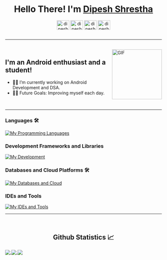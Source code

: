
<h1 align="center">Hello There! I'm <a href='https://dipesh_shrestha.github.io/' target="_blank">Dipesh Shrestha</a> </h1>

<p align='center'>
<a href="https://www.linkedin.com/in/dipesh-shrestha-087197253/" target="blank"><img align="center" src="https://raw.githubusercontent.com/rahuldkjain/github-profile-readme-generator/master/src/images/icons/Social/linked-in-alt.svg" alt="dipesh_shrestha" height="30" width="40" /></a>
<a href="https://github.com/DipeshShrestha123" target="blank"><img align="center" src="https://raw.githubusercontent.com/rahuldkjain/github-profile-readme-generator/master/src/images/icons/Social/github.svg" alt="dipesh_shrestha" height="30" width="40" /></a>
<a href="https://leetcode.com/dipeshshrestha876/" target="blank"><img align="center" src="https://raw.githubusercontent.com/rahuldkjain/github-profile-readme-generator/master/src/images/icons/Social/leet-code.svg" alt="dipesh_shrestha" height="30" width="40" /></a>
<a href="https://twitter.com/SinixterO"><img align="center" src="https://raw.githubusercontent.com/rahuldkjain/github-profile-readme-generator/master/src/images/icons/Social/twitter.svg" alt="dipesh_shrestha" height="30" width="40" /></a>
<br><br>

---

<br>
<img align="right" alt="GIF" height="160px" src="https://media.giphy.com/media/du3J3cXyzhj75IOgvA/giphy.gif" />

## I'm an Android enthusiast and a student!  

- 👨‍💻 I’m currently working on Android Development and DSA.
- 💪🏼 Future Goals: Improving myself each day.
<br>

---

### Languages 🛠 
[![My Programming Languages](https://skillicons.dev/icons?i=kotlin,java,html,css)](https://skillicons.dev)

### Development Frameworks and Libraries
[![My Development](https://skillicons.dev/icons?i=androidstudio,gradle)](https://skillicons.dev)

### Databases and Cloud Platforms 🛠 
[![My Databases and Cloud](https://skillicons.dev/icons?i=firebase,mysql,sqlite)](https://skillicons.dev)

### IDEs and Tools
[![My IDEs and Tools](https://skillicons.dev/icons?i=androidstudio,idea,vscode,git,github,postman)](https://skillicons.dev)

---

<br/>
<h2 align="center"> Github Statistics 📈 </h2>
 
<a href="https://github.com/anuraghazra/github-readme-stats">
  <img align="center" src="https://github-readme-stats.vercel.app/api?username=DipeshShrestha123&theme=dark&hide_border=true" />
</a>
<a href="https://github.com/anuraghazra/github-readme-stats">
  <img align="center" src="https://github-readme-stats.vercel.app/api/top-langs/?username=DipeshShrestha123&layout=compact&theme=dark&hide_border=true" />
</a>
<a href="https://github.com/anuraghazra/github-readme-stats">
  <img align="center" src="http://github-readme-streak-stats.herokuapp.com?user=DipeshShrestha123&theme=dark&hide_border=true&date_format=M%20j%5B%2C%20Y%5D" />
</a><br><br>

